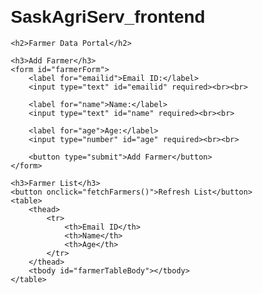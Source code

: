 # SaskAgriServ_frontend
<!DOCTYPE html>
<html lang="en">
<head>
    <meta charset="UTF-8">
    <meta name="viewport" content="width=device-width, initial-scale=1.0">
    <title>Farmer Data Portal</title>
    <script defer src="script.js"></script>
    <style>
        body { font-family: Arial, sans-serif; margin: 20px; }
        table { width: 100%; border-collapse: collapse; margin-top: 20px; }
        th, td { border: 1px solid black; padding: 10px; text-align: left; }
        th { background-color: #f4f4f4; }
    </style>
</head>
<body>

    <h2>Farmer Data Portal</h2>

    <h3>Add Farmer</h3>
    <form id="farmerForm">
        <label for="emailid">Email ID:</label>
        <input type="text" id="emailid" required><br><br>
        
        <label for="name">Name:</label>
        <input type="text" id="name" required><br><br>

        <label for="age">Age:</label>
        <input type="number" id="age" required><br><br>

        <button type="submit">Add Farmer</button>
    </form>

    <h3>Farmer List</h3>
    <button onclick="fetchFarmers()">Refresh List</button>
    <table>
        <thead>
            <tr>
                <th>Email ID</th>
                <th>Name</th>
                <th>Age</th>
            </tr>
        </thead>
        <tbody id="farmerTableBody"></tbody>
    </table>

</body>
</html>
